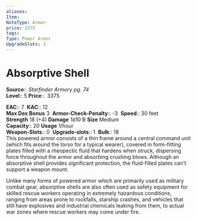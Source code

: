 ```yaml
---
aliases: 
Item:
NoteType: Armor
price: 3375
tags: 
Type: Power Armor
UpgradeSlots: 1
---
```


# Absorptive Shell

**Source**:: _Starfinder Armory pg. 74_  
**Level**:: 5
**Price**::  3375  

**EAC**:: 7 
**KAC**:: 12  
**Max Dex Bonus** 3 
**Armor-Check-Penalty**:: -3 
**Speed**:: 30 feet  
**Strength** 18 (+4) **Damage** 1d10 B **Size** Medium  
**Capacity**:: 20 **Usage** 1/hour  
**Weapon-Slots**:: 0 
**Upgrade-slots**:: 1 
**Bulk**:: 18  
This powered armor consists of a thin frame around a central command unit (which fits around the torso for a typical wearer), covered in form-fitting plates filled with a rheopectic fluid that hardens when struck, dispersing force throughout the armor and absorbing crushing blows. Although an absorptive shell provides significant protection, the fluid-filled plates can’t support a weapon mount.  
  
Unlike many forms of powered armor which are primarily used as military combat gear, absorptive shells are also often used as safety equipment for skilled rescue workers operating in extremely hazardous conditions, ranging from areas prone to rockfalls, starship crashes, and vehicles that still have explosives and industrial chemicals leaking from them, to actual war zones where rescue workers may come under fire.
